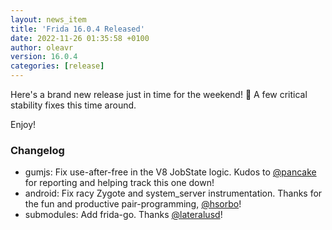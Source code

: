 ```yaml
---
layout: news_item
title: 'Frida 16.0.4 Released'
date: 2022-11-26 01:35:58 +0100
author: oleavr
version: 16.0.4
categories: [release]
---
```


Here's a brand new release just in time for the weekend! 🎉 A few critical
stability fixes this time around.

Enjoy!

### Changelog

- gumjs: Fix use-after-free in the V8 JobState logic. Kudos to [@pancake][] for
  reporting and helping track this one down!
- android: Fix racy Zygote and system_server instrumentation. Thanks for the fun
  and productive pair-programming, [@hsorbo][]!
- submodules: Add frida-go. Thanks [@lateralusd][]!


[@pancake]: https://twitter.com/trufae
[@hsorbo]: https://twitter.com/hsorbo
[@lateralusd]: https://github.com/lateralusd
